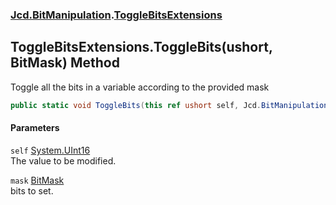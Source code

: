 ### [Jcd.BitManipulation](Jcd_BitManipulation.md 'Jcd.BitManipulation').[ToggleBitsExtensions](Jcd_BitManipulation_ToggleBitsExtensions.md 'Jcd.BitManipulation.ToggleBitsExtensions')
## ToggleBitsExtensions.ToggleBits(ushort, BitMask) Method
Toggle all the bits in a variable according to the provided mask   
```csharp
public static void ToggleBits(this ref ushort self, Jcd.BitManipulation.BitMask mask);
```
#### Parameters
<a name='Jcd_BitManipulation_ToggleBitsExtensions_ToggleBits(ushort_Jcd_BitManipulation_BitMask)_self'></a>
`self` [System.UInt16](https://docs.microsoft.com/en-us/dotnet/api/System.UInt16 'System.UInt16')  
The value to be modified.
  
<a name='Jcd_BitManipulation_ToggleBitsExtensions_ToggleBits(ushort_Jcd_BitManipulation_BitMask)_mask'></a>
`mask` [BitMask](Jcd_BitManipulation_BitMask.md 'Jcd.BitManipulation.BitMask')  
bits to set.
  
